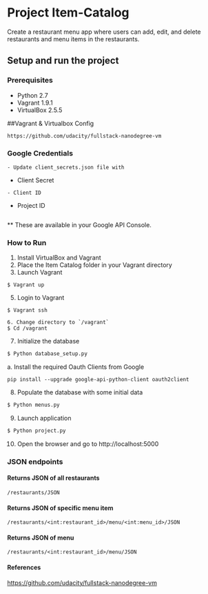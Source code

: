 # Project Item-Catalog
Create a restaurant menu app where users can add, edit, and delete restaurants and menu items in the restaurants.

## Setup and run the project
### Prerequisites
* Python 2.7
* Vagrant 1.9.1
* VirtualBox 2.5.5

##Vagrant & Virtualbox Config
```
https://github.com/udacity/fullstack-nanodegree-vm
```

### Google Credentials
```
- Update client_secrets.json file with
```
- Client Secret
```
- Client ID
```
- Project ID
```
```

** These are available in your Google API Console.

### How to Run
1. Install VirtualBox and Vagrant
2. Place the Item Catalog folder in your Vagrant directory
3. Launch Vagrant

```
$ Vagrant up 
```

5. Login to Vagrant
```
$ Vagrant ssh
```
```
6. Change directory to `/vagrant`
$ Cd /vagrant
```

7. Initialize the database
```python
$ Python database_setup.py
```

a. Install the required Oauth Clients from Google

```
pip install --upgrade google-api-python-client oauth2client
```

8. Populate the database with some initial data
```python
$ Python menus.py
```

9. Launch application
```python
$ Python project.py
```

10. Open the browser and go to http://localhost:5000


### JSON endpoints
#### Returns JSON of all restaurants

```
/restaurants/JSON
```
#### Returns JSON of specific menu item

```
/restaurants/<int:restaurant_id>/menu/<int:menu_id>/JSON
```
#### Returns JSON of menu

```
/restaurants/<int:restaurant_id>/menu/JSON

```


#### References
https://github.com/udacity/fullstack-nanodegree-vm


